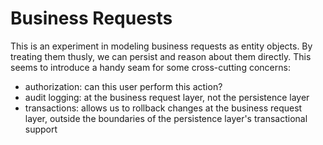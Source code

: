 # Business Requests

This is an experiment in modeling business requests as entity objects. By
treating them thusly, we can persist and reason about them directly. This
seems to introduce a handy seam for some cross-cutting concerns:

* authorization: can this user perform this action?
* audit logging: at the business request layer, not the persistence layer
* transactions: allows us to rollback changes at the business request layer,
  outside the boundaries of the persistence layer's transactional support
